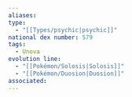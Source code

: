 ```yaml
---
aliases: 
type:
  - "[[Types/psychic|psychic]]"
national dex number: 579
tags:
  - Unova
evolution line:
  - "[[Pokémon/Solosis|Solosis]]"
  - "[[Pokémon/Duosion|Duosion]]"
associated: 
---
```

